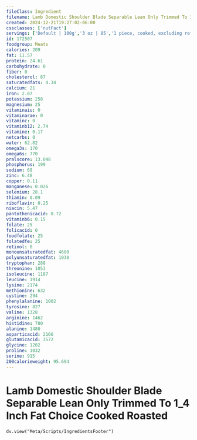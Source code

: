 ```yaml
---
fileClass: Ingredient
filename: Lamb Domestic Shoulder Blade Separable Lean Only Trimmed To 1_4 Inch Fat Choice Cooked Roasted
created: 2024-12-21T19:27:02-06:00
cssclasses: ['nutFact']
servings: ['Default | 100g','3 oz | 85','1 piece, cooked, excluding refuse (yield from 1 lb raw meat with refuse) | 210']
id: 172507
foodgroup: Meats
calories: 209
fat: 11.57
protein: 24.61
carbohydrate: 0
fiber: 0
cholesterol: 87
saturatedfats: 4.34
calcium: 21
iron: 2.07
potassium: 258
magnesium: 25
vitaminaiu: 0
vitaminarae: 0
vitaminc: 0
vitaminb12: 2.74
vitamine: 0.17
netcarbs: 0
water: 62.82
omega3s: 170
omega6s: 770
pralscore: 13.048
phosphorus: 199
sodium: 68
zinc: 6.48
copper: 0.11
manganese: 0.026
selenium: 28.1
thiamin: 0.09
riboflavin: 0.25
niacin: 5.47
pantothenicacid: 0.72
vitaminb6: 0.15
folate: 25
folicacid: 0
foodfolate: 25
folatedfe: 25
retinol: 0
monounsaturatedfat: 4680
polyunsaturatedfat: 1030
tryptophan: 288
threonine: 1053
isoleucine: 1187
leucine: 1914
lysine: 2174
methionine: 632
cystine: 294
phenylalanine: 1002
tyrosine: 827
valine: 1328
arginine: 1462
histidine: 780
alanine: 1480
asparticacid: 2166
glutamicacid: 3572
glycine: 1202
proline: 1032
serine: 915
200calorieweight: 95.694
---
```


# Lamb Domestic Shoulder Blade Separable Lean Only Trimmed To 1_4 Inch Fat Choice Cooked Roasted

```dataviewjs
dv.view("Meta/Scripts/IngredientsFooter")
```